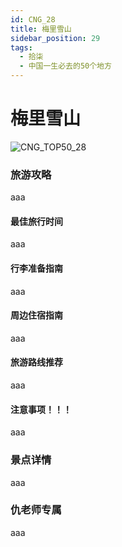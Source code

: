 ```yaml
---
id: CNG_28
title: 梅里雪山
sidebar_position: 29
tags:
  - 拾柒
  - 中国一生必去的50个地方
---
```


# 梅里雪山

![CNG\_TOP50\_28](https://github.com/AzraelQAQ/my-docusaurus-site/blob/master/img/love/CNG\_TOP50/28.png)

### 旅游攻略

aaa

#### 最佳旅行时间

aaa

#### 行李准备指南

aaa

#### 周边住宿指南

aaa

#### 旅游路线推荐

aaa

#### 注意事项！！！

aaa

### 景点详情

aaa

### 仇老师专属

aaa
